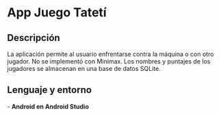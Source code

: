 <h1>App Juego Tatetí</h1>

<h2>Descripción</h2>
La aplicación permite al usuario enfrentarse contra la máquina o con otro jugador. No se implementó con Minimax. Los nombres y puntajes de los jugadores se almacenan en una base de datos SQLite.

<h2>Lenguaje y entorno</h2>
- <b>Android en Android Studio</b>
